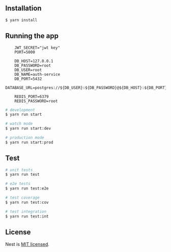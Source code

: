 
## Installation

```bash
$ yarn install
```

## Running the app

``` .env file
    JWT_SECRET="jwt key"
    PORT=5000
    
    DB_HOST=127.0.0.1
    DB_PASSWORD=root
    DB_USER=root
    DB_NAME=auth-service
    DB_PORT=5432
    DATABASE_URL=postgres://${DB_USER}:${DB_PASSWORD}@${DB_HOST}:${DB_PORT}/${DB_NAME}
    
    REDIS_PORT=6379
    REDIS_PASSWORD=root
```

```bash
# development
$ yarn run start

# watch mode
$ yarn run start:dev

# production mode
$ yarn run start:prod
```

## Test

```bash
# unit tests
$ yarn run test

# e2e tests
$ yarn run test:e2e

# test coverage
$ yarn run test:cov

# test integration
$ yarn run test:int
```

## License

Nest is [MIT licensed](LICENSE).
